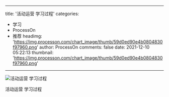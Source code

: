 
---
title: '活动运营 学习过程'
categories: 
 - 学习
 - ProcessOn
 - 推荐
headimg: 'https://img.processon.com/chart_image/thumb/59d0ed90e4b0804830f97960.png'
author: ProcessOn
comments: false
date: 2021-12-10 05:22:13
thumbnail: 'https://img.processon.com/chart_image/thumb/59d0ed90e4b0804830f97960.png'
---

<div>   
<img class="thumb" alt="活动运营 学习过程" src="https://img.processon.com/chart_image/thumb/59d0ed90e4b0804830f97960.png" referrerpolicy="no-referrer">
<p>活动运营 学习过程</p>  
</div>
            